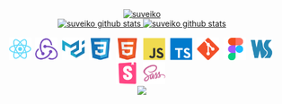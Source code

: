 <!-- HEARER -->

<!-- /HEARER -->

<!-- ./STAT -->
<div align="center">
    <a href="https://skyline.github.com/suveiko/2022">
        <img src="https://github-readme-streak-stats.herokuapp.com/?user=suveiko&hide_border=true&stroke=888&ring=494&fire=D70&currStreakNum=D70&sideNums=888&dates=888&sideLabels=888&currStreakLabel=494&background=0000"
             title="suveiko" 
             alt="suveiko"
             width="60%"/>
    </a>
</div>
<div align="center">
    <a href="https://github.com/suveiko?tab=repositories">
        <img src="https://github-readme-stats.vercel.app/api?username=suveiko&show_icons=true&count_private=true&hide_border=true&title_color=494&text_color=888&icon_color=494&bg_color=0000"
             title="suveiko github repositories" 
             alt="suveiko github stats"
             width="49%"/>
    </a>
    <a href="https://github.com/suveiko?tab=repositories">
        <img src="https://github-readme-stats.vercel.app/api/top-langs/?username=suveiko&&layout=compact&hide_border=true&title_color=494&text_color=888&bg_color=0000"
             title="suveiko github repositories"
             alt="suveiko github stats"
             width="41%"/>
    </a>
</div>
<!-- ./STATS  -->

<br/>

<div align="center">
    <a href="https://reactjs.org/">
        <img src="https://github.com/devicons/devicon/blob/master/icons/react/react-original.svg"
             title="React" alt="React"
             width="40" height="40"/></a>&nbsp;
    <a href="https://redux.js.org/">
        <img src="https://github.com/devicons/devicon/blob/master/icons/redux/redux-original.svg"
             title="Redux" alt="Redux "
             width="40" height="40"/></a>&nbsp;
    <a href="https://mui.com/">
        <img src="https://github.com/devicons/devicon/blob/master/icons/materialui/materialui-original.svg"
             title="Material UI" alt="Material UI"
             width="40" height="40"/></a>&nbsp;
    <a href="https://en.wikipedia.org/wiki/CSS">
        <img src="https://github.com/devicons/devicon/blob/master/icons/css3/css3-original.svg"
             title="CSS3" alt="CSS"
             width="40" height="40"/></a>&nbsp;
    <a href="https://en.wikipedia.org/wiki/HTML">
        <img src="https://github.com/devicons/devicon/blob/master/icons/html5/html5-original.svg"
             title="HTML5" alt="HTML"
             width="40" height="40"/></a>&nbsp;
    <a href="https://en.wikipedia.org/wiki/JavaScript">
        <img src="https://github.com/devicons/devicon/blob/master/icons/javascript/javascript-original.svg"
             title="JavaScript" alt="JavaScript"
             width="40" height="40"/></a>&nbsp;
    <a href="https://www.typescriptlang.org/">
        <img src="https://github.com/devicons/devicon/blob/master/icons/typescript/typescript-original.svg"
             title="TypeScript" alt="TypeScript"
             width="40" height="40"/></a>&nbsp;
    <a href="https://git-scm.com/">
        <img src="https://github.com/devicons/devicon/blob/master/icons/git/git-original.svg"
             title="Git" alt="Git"
             width="40" height="40"/></a>&nbsp;
    <a href="https://www.figma.com">
        <img src="https://github.com/devicons/devicon/blob/master/icons/figma/figma-original.svg"
             title="Figma" alt="Figma"
             width="40" height="40"/></a>&nbsp;
    <a href="https://www.jetbrains.com/webstorm/">
    <img src="https://github.com/devicons/devicon/blob/master/icons/webstorm/webstorm-plain.svg"
         title="WebStorm" alt="WebStorm"
         width="40" height="40"/></a>&nbsp;
    <a href="https://storybook.js.org/">
    <img src="https://github.com/devicons/devicon/blob/master/icons/storybook/storybook-original.svg"
         title="StoryBook" alt="StoryBook"
         width="40" height="40"/></a>&nbsp;
    <a href="https://sass-lang.com/">
    <img src="https://github.com/devicons/devicon/blob/master/icons/sass/sass-original.svg"
         title="Sass" alt="Sass"
         width="40" height="40"/></a>&nbsp;
         
</div>


<div align="center">
    <a href=mailto:suveikosasha@gmail.com>
    <img src="https://capsule-render.vercel.app/api?type=waving&color=494&height=120&section=footer&text=ready%20to%20cooperation&animation=fadeIn&fontColor=fff&fontSize=12&fontAlign=50&fontAlignY=80&descSize=20&descAlign=84&descAlignY=43"/>
    </a>
</div>
